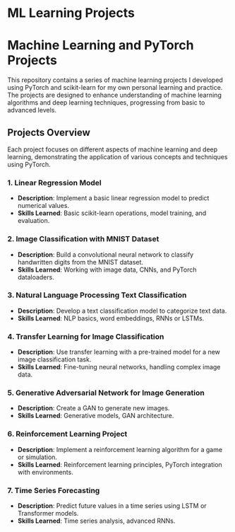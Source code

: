 # ML Learning Projects

# Machine Learning and PyTorch Projects

This repository contains a series of machine learning projects I developed using PyTorch and scikit-learn for my own personal learning and practice. The projects are designed to enhance understanding of machine learning algorithms and deep learning techniques, progressing from basic to advanced levels.

## Projects Overview

Each project focuses on different aspects of machine learning and deep learning, demonstrating the application of various concepts and techniques using PyTorch.

### 1. Linear Regression Model
- **Description**: Implement a basic linear regression model to predict numerical values.
- **Skills Learned**: Basic scikit-learn operations, model training, and evaluation.

### 2. Image Classification with MNIST Dataset
- **Description**: Build a convolutional neural network to classify handwritten digits from the MNIST dataset.
- **Skills Learned**: Working with image data, CNNs, and PyTorch dataloaders.

### 3. Natural Language Processing Text Classification
- **Description**: Develop a text classification model to categorize text data.
- **Skills Learned**: NLP basics, word embeddings, RNNs or LSTMs.

### 4. Transfer Learning for Image Classification
- **Description**: Use transfer learning with a pre-trained model for a new image classification task.
- **Skills Learned**: Fine-tuning neural networks, handling complex image data.

### 5. Generative Adversarial Network for Image Generation
- **Description**: Create a GAN to generate new images.
- **Skills Learned**: Generative models, GAN architecture.

### 6. Reinforcement Learning Project
- **Description**: Implement a reinforcement learning algorithm for a game or simulation.
- **Skills Learned**: Reinforcement learning principles, PyTorch integration with environments.

### 7. Time Series Forecasting
- **Description**: Predict future values in a time series using LSTM or Transformer models.
- **Skills Learned**: Time series analysis, advanced RNNs.
